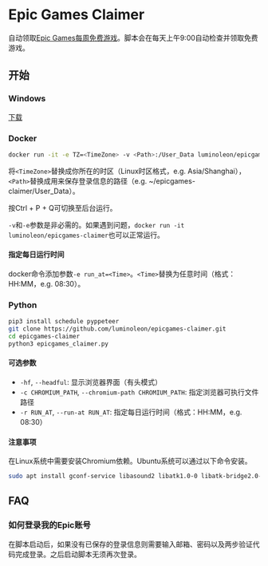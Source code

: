 # Epic Games Claimer

自动领取[Epic Games每周免费游戏](https://www.epicgames.com/store/free-games)。脚本会在每天上午9:00自动检查并领取免费游戏。

## 开始

### Windows

[下载](https://github.com/luminoleon/epicgames-claimer/releases)

### Docker

``` bash
docker run -it -e TZ=<TimeZone> -v <Path>:/User_Data luminoleon/epicgames-claimer
```

将`<TimeZone>`替换成你所在的时区（Linux时区格式，e.g. Asia/Shanghai），`<Path>`替换成用来保存登录信息的路径（e.g. ~/epicgames-claimer/User_Data）。

按Ctrl + P + Q可切换至后台运行。

`-v`和`-e`参数是非必需的。如果遇到问题，`docker run -it luminoleon/epicgames-claimer`也可以正常运行。

#### 指定每日运行时间

docker命令添加参数`-e run_at=<Time>`。`<Time>`替换为任意时间（格式：HH:MM，e.g. 08:30）。

### Python

``` bash
pip3 install schedule pyppeteer
git clone https://github.com/luminoleon/epicgames-claimer.git
cd epicgames-claimer
python3 epicgames_claimer.py
```

#### 可选参数

* `-hf`, `--headful`: 显示浏览器界面（有头模式）
* `-c CHROMIUM_PATH`, `--chromium-path CHROMIUM_PATH`: 指定浏览器可执行文件路径
* `-r RUN_AT`, `--run-at RUN_AT`: 指定每日运行时间（格式：HH:MM，e.g. 08:30）

#### 注意事项

在Linux系统中需要安装Chromium依赖。Ubuntu系统可以通过以下命令安装。

```bash
sudo apt install gconf-service libasound2 libatk1.0-0 libatk-bridge2.0-0 libc6 libcairo2 libcups2 libdbus-1-3 libexpat1 libfontconfig1 libgcc1 libgconf-2-4 libgdk-pixbuf2.0-0 libglib2.0-0 libgtk-3-0 libnspr4 libpango-1.0-0 libpangocairo-1.0-0 libstdc++6 libx11-6 libx11-xcb1 libxcb1 libxcomposite1 libxcursor1 libxdamage1 libxext6 libxfixes3 libxi6 libxrandr2 libxrender1 libxss1 libxtst6 ca-certificates fonts-liberation libappindicator1 libnss3 lsb-release xdg-utils wget
```

## FAQ

### 如何登录我的Epic账号

在脚本启动后，如果没有已保存的登录信息则需要输入邮箱、密码以及两步验证代码完成登录。之后启动脚本无须再次登录。
